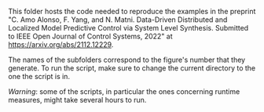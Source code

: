 This folder hosts the code needed to reproduce the examples in the preprint "C. Amo Alonso, F. Yang, and N. Matni. Data-Driven Distributed and Localized Model Predictive Control via System Level Synthesis. Submitted to IEEE Open Journal of Control Systems, 2022" at https://arxiv.org/abs/2112.12229.

The names of the subfolders correspond to the figure's number that they generate. To run the script, make sure to change the current directory to the one the script is in.

*Warning*: some of the scripts, in particular the ones concerning runtime measures, might take several hours to run.